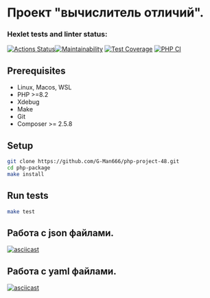 # Проект "вычислитель отличий".

### Hexlet tests and linter status:
[![Actions Status](https://github.com/G-Man666/php-project-48/actions/workflows/hexlet-check.yml/badge.svg)](https://github.com/G-Man666/php-project-48/actions)[![Maintainability](https://api.codeclimate.com/v1/badges/d9e8f23626b70f6d4bb3/maintainability)](https://codeclimate.com/github/G-Man666/php-project-48/maintainability)
[![Test Coverage](https://api.codeclimate.com/v1/badges/d9e8f23626b70f6d4bb3/test_coverage)](https://codeclimate.com/github/G-Man666/php-project-48/test_coverage)
[![PHP CI](https://github.com/G-Man666/php-project-48/actions/workflows/workflow.yml/badge.svg)](https://github.com/G-Man666/php-project-48/actions/workflows/workflow.yml)

## Prerequisites

* Linux, Macos, WSL
* PHP >=8.2
* Xdebug
* Make
* Git
* Composer >= 2.5.8
  
## Setup

```bash
git clone https://github.com/G-Man666/php-project-48.git
cd php-package
make install
```


## Run tests

```sh
make test
```


## Работа с json файлами.
[![asciicast](https://asciinema.org/a/URzGOXTx9HJVQzWsR5ZA8Pf5Z.svg)](https://asciinema.org/a/URzGOXTx9HJVQzWsR5ZA8Pf5Z)

## Работа с yaml файлами.
[![asciicast](https://asciinema.org/a/W0pm8JX0ZIYTRyNkz2fDrZuEu.svg)](https://asciinema.org/a/W0pm8JX0ZIYTRyNkz2fDrZuEu)
